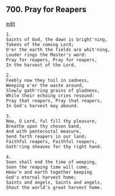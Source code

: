 
## 700.  Pray for Reapers
[edit](https://docs.google.com/document/d/1%2Dmj2WQWMXrr1RqcYzehSucGQR2R_OLRH/edit?mode=html)



    1.
    Saints of God, the dawn is bright'ning,
    Tokens of the coming Lord;
    O'er the earth the fields are whit'ning,
    Louder rings the Master's word:
    Pray for reapers, Pray for reapers,
    In the harvest of the Lord.

    2.
    Feebly now they toil in sadness,
    Weeping o'er the waste around,
    Slowly gath'ring grains of gladness,
    While their echoing cries resound:
    Pray that reapers, Pray that reapers,
    In God's harvest may abound.

    3.
    Now, O Lord, ful fill thy pleasure,
    Breathe upon thy chosen band,
    And with pentecostal measure,
    Send forth reapers in our land;
    Faithful reapers, Faithful reapers,
    Gath'ring sheaves for thy right hand.

    4.
    Soon shall end the time of weeping,
    Soon the reaping time will come,
    Heav'n and earth together keeping
    God's eternal harvest home;
    Saints and angels, Saints and angels,
    Shout the world's great harvest home.
